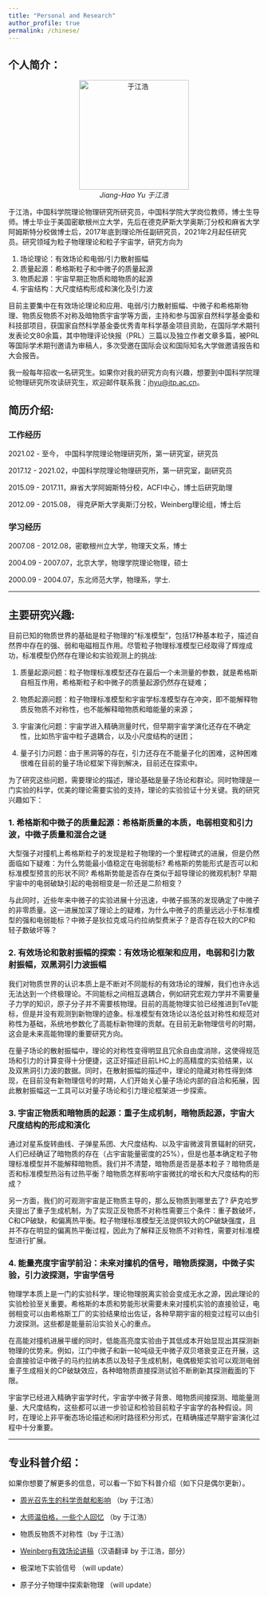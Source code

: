 ```yaml
---
title: "Personal and Research"
author_profile: true
permalink: /chinese/
---
```



## 个人简介：


<p align="center">
<img src="/images/yuoffice.jpg" alt="于江浩" title="Jiang-Hao Yu" width="220"/>
     <br />
    <em>Jiang-Hao Yu 于江浩 </em>
</p>


于江浩，中国科学院理论物理研究所研究员，中国科学院大学岗位教师，博士生导师。博士毕业于美国密歇根州立大学，先后在德克萨斯大学奥斯汀分校和麻省大学阿姆斯特分校做博士后，2017年底到理论所任副研究员，2021年2月起任研究员。研究领域为粒子物理理论和粒子宇宙学，研究方向为

1. 场论理论：有效场论和电弱/引力散射振幅
2. 质量起源：希格斯粒子和中微子的质量起源
3. 物质起源：宇宙早期正物质和暗物质的起源
4. 宇宙结构：大尺度结构形成和演化及引力波

目前主要集中在有效场论理论和应用、电弱/引力散射振幅、中微子和希格斯物理、物质反物质不对称及暗物质宇宙学等方面，主持和参与国家自然科学基金委和科技部项目，获国家自然科学基金委优秀青年科学基金项目资助，在国际学术期刊发表论文80余篇，其中物理评论快报（PRL）三篇以及独立作者文章多篇，被PRL等国际学术期刊邀请为审稿人，多次受邀在国际会议和国际知名大学做邀请报告和大会报告。

我一般每年招收一名研究生。如果你对我的研究方向有兴趣，想要到中国科学院理论物理研究所攻读研究生，欢迎邮件联系我：jhyu@itp.ac.cn。


<!--### 2021 Funding (参与)
1. 科技部国家重点研发计划重点专项（课题四子课题负责人：易俗，5人成员之一）
2. 中国科学院基础研究领域青年科学家团队（课题负责人：舒菁，10人成员之一）
3. 中国科学院B类先导科技专项培育项目（课题二负责人：周宇峰，4人成员之一） ，北京大学高能中心学者，国科大杭州高等研究院双聘教授 -->



<!--主持国家自然科学基金委面上项目一项，获国家自然科学基金委优秀青年科学基金项目资助，在国际学术期刊发表论文36篇，含独立作者文章6篇和物理评论快报（PRL）三篇，高能物理INSPIRE数据库统计文章总引用1000次以上，被PRL,PRD,JHEP等国际学术期刊邀请为审稿人，多次受邀在国际会议和国际知名大学做邀请报告和大会报告 * [粒子物理理论新的对称性](/files/researchprl) -->




## 简历介绍:

### 工作经历

2021.02 - 至今，    中国科学院理论物理研究所，第一研究室，研究员

2017.12 - 2021.02，中国科学院理论物理研究所，第一研究室，副研究员

2015.09 - 2017.11，麻省大学阿姆斯特分校，ACFI中心，博士后研究助理

2012.09 - 2015.08， 得克萨斯大学奥斯汀分校，Weinberg理论组，博士后

### 学习经历

2007.08 - 2012.08，密歇根州立大学，物理天文系，博士

2004.09 - 2007.07，北京大学，物理学院理论物理，硕士

2000.09 - 2004.07，东北师范大学，物理系，学士. 


--------------------------------

## 主要研究兴趣:

目前已知的物质世界的基础是粒子物理的“标准模型”，包括17种基本粒子，描述自然界中存在的强、弱和电磁相互作用。尽管粒子物理标准模型已经取得了辉煌成功，标准模型仍然存在理论和实验观测上的挑战:

1. 质量起源问题：粒子物理标准模型还存在最后一个未测量的参数，就是希格斯自相互作用，希格斯粒子和中微子的质量起源仍然存在疑难；

2. 物质起源问题：粒子物理标准模型和宇宙学标准模型存在冲突，即不能解释物质反物质不对称性，也不能解释暗物质和暗能量的来源；
   
3. 宇宙演化问题：宇宙学进入精确测量时代，但早期宇宙学演化还存在不确定性，比如热宇宙中粒子退耦合，以及小尺度结构的谜团；
 
4. 量子引力问题：由于黑洞等的存在，引力还存在不能量子化的困难，这种困难很难在目前的量子场论框架下得到解决，目前还在探索中。

为了研究这些问题，需要理论的描述，理论基础是量子场论和群论。同时物理是一门实验的科学，优美的理论需要实验的支持，理论的实验验证十分关键。我的研究兴趣如下：

### 1. 希格斯和中微子的质量起源：希格斯质量的本质，电弱相变和引力波，中微子质量和混合之谜

大型强子对撞机上希格斯粒子的发现是粒子物理的一个里程碑式的进展，但是仍然面临如下疑难：为什么势能最小值稳定在电弱能标? 希格斯的势能形式是否可以和标准模型预言的形状不同?  希格斯势能是否存在类似于超导理论的微观机制?  早期宇宙中的电弱破缺引起的电弱相变是一阶还是二阶相变？

与此同时，近些年来中微子的实验进展十分迅速，中微子振荡的发现确定了中微子的非零质量。这一进展加深了理论上的疑难，为什么中微子的质量远远小于标准模型的强和电弱能标？中微子是狄拉克或马约拉纳型费米子？是否存在较大的CP和轻子数破坏等？

### 2. 有效场论和散射振幅的探索：有效场论框架和应用，电弱和引力散射振幅，双黑洞引力波振幅

我们对物质世界的认识本质上是不断对不同能标的有效场论的理解，我们也许永远无法达到一个终极理论。不同能标之间相互退耦合，例如研究宏观力学并不需要量子力学的知识，原子分子并不需要核物理。目前的高能物理实验已经推进到TeV能标，但是并没有观测到新物理的迹象。标准模型有效场论以洛伦兹对称性和规范对称性为基础，系统地参数化了高能标新物理的贡献。在目前无新物理信号的时期，这会是未来高能物理的重要研究方向。

在量子场论的散射振幅中，理论的对称性变得明显且冗余自由度消除，这使得规范场和引力的计算变得十分便捷，这正好描述目前LHC上的高精度的实验结果，以及双黑洞引力波的数据。同时，在散射振幅的描述中，理论的隐藏对称性得到体现，在目前没有新物理信号的时期，人们开始关心量子场论内部的自洽和拓展，因此散射振幅这一工具可以对量子场论和引力理论框架进一步探索。

<!-- 对称性虽然在高能新物理中起主导作用，可是现实世界是不断发生对称性破缺的结果，任何对称性破缺的理论都可以用手征有效场论来描述，例如复合希格斯、电弱手征理论、QCD低能手征微扰论，这些描述加深我们对希格斯粒子的本质、低能介子核子动力学等的理解。同样地，在早期宇宙，各种不同的粒子不断从热平衡中脱离出来，因此非平衡态场论描述和闭时路径积分形式，在早期宇宙演化过程中十分重要。-->

### 3. 宇宙正物质和暗物质的起源：重子生成机制，暗物质起源，宇宙大尺度结构的形成和演化

通过对星系旋转曲线、子弹星系团、大尺度结构、以及宇宙微波背景辐射的研究，人们已经确证了暗物质的存在（占宇宙能量密度的25%），但是也基本确定粒子物理标准模型并不能解释暗物质。我们并不清楚，暗物质是否是基本粒子？暗物质是否和标准模型热浴有过热平衡？暗物质怎样影响宇宙微扰的增长和大尺度结构的形成？

另一方面，我们的可观测宇宙是正物质主导的，那么反物质到哪里去了? 萨克哈罗夫提出了重子生成机制，为了实现正反物质不对称性需要三个条件：重子数破坏，C和CP破缺，和偏离热平衡。粒子物理标准模型无法提供较大的CP破缺强度，且并不存在明显的偏离热平衡过程，因此为了解释正反物质不对称性，需要对标准模型进行扩展。

### 4. 能量亮度宇宙学前沿：未来对撞机的信号，暗物质探测，中微子实验，引力波探测，宇宙学信号

物理学本质上是一门的实验科学，理论物理脱离实验会变成无水之源，因此理论的实验检验至关重要。希格斯的本质和势能形状需要未来对撞机实验的直接验证，电弱相变可以由希格斯工厂的实验结果给出佐证，各种早期宇宙的相变过程可以由引力波探测。这些都是能量前沿实验关心的重点。

在高能对撞机进展平缓的同时，低能高亮度实验由于其低成本开始显现出其探测新物理的优势来。例如，江门中微子和新一轮吨级无中微子双贝塔衰变正在开展，这会直接验证中微子的马约拉纳本质以及轻子生成机制，电偶极矩实验可以观测电弱重子生成相关的CP破缺效应，各种暗物质直接探测试验不断刷新其探测截面的下限。

宇宙学已经进入精确宇宙学时代，宇宙学中微子背景、暗物质间接探测、暗能量测量、大尺度结构，这些都可以进一步验证和检验目前粒子宇宙学的各种假设。同时，在理论上非平衡态场论描述和闭时路径积分形式，在精确描述早期宇宙演化过程中十分重要。


--------------------------------

## 专业科普介绍：


如果你想要了解更多的信息，可以看一下如下科普介绍（如下只是偶尔更新）。

* [周光召先生的科学贡献和影响](https://mp.weixin.qq.com/s/Hb_qmkBD0Y1KCd1KERbPmg) （by 于江浩）

* [大师温伯格，一些个人回忆](/terms) （by 于江浩）

* 物质反物质不对称性（by 于江浩）

* [Weinberg有效场论讲稿](/dl2018/)（汉语翻译 by 于江浩，部分）

* 极深地下实验信号 （will update）

* 原子分子物理中探索新物理 （will update）
